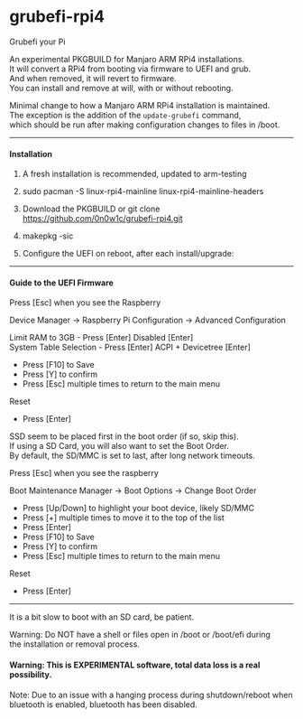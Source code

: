 # grubefi-rpi4
Grubefi your Pi

An experimental PKGBUILD for Manjaro ARM RPi4 installations. \
It will convert a RPi4 from booting via firmware to UEFI and grub. \
And when removed, it will revert to firmware. \
You can install and remove at will, with or without rebooting.
 
Minimal change to how a Manjaro ARM RPi4 installation is maintained. \
The exception is the addition of the `update-grubefi` command, \
which should be run after making configuration changes to files in /boot.

- - - -
#### Installation ####

1) A fresh installation is recommended, updated to arm-testing
 
2) sudo pacman -S linux-rpi4-mainline linux-rpi4-mainline-headers
 
3) Download the PKGBUILD or git clone https://github.com/0n0w1c/grubefi-rpi4.git
 
4) makepkg -sic
 
5) Configure the UEFI on reboot, after each install/upgrade:

- - - -
#### Guide to the UEFI Firmware ####
Press [Esc] when you see the Raspberry

Device Manager -> Raspberry Pi Configuration -> Advanced Configuration

Limit RAM to 3GB - Press [Enter] Disabled [Enter] \
System Table Selection - Press [Enter] ACPI + Devicetree [Enter]
   - Press [F10] to Save
   - Press [Y] to confirm
   - Press [Esc] multiple times to return to the main menu

Reset
   - Press [Enter]

SSD seem to be placed first in the boot order (if so, skip this). \
If using a SD Card, you will also want to set the Boot Order. \
By default, the SD/MMC is set to last, after long network timeouts.
   
Press [Esc] when you see the raspberry

 Boot Maintenance Manager -> Boot Options -> Change Boot Order
   - Press [Up/Down] to highlight your boot device, likely SD/MMC
   - Press [+] multiple times to move it to the top of the list
   - Press [Enter]
   - Press [F10] to Save
   - Press [Y] to confirm
   - Press [Esc] multiple times to return to the main menu

Reset
   - Press [Enter]

- - - -
It is a bit slow to boot with an SD card, be patient.

Warning: Do NOT have a shell or files open in /boot or /boot/efi during \
the installation or removal process.

#### Warning: This is EXPERIMENTAL software, total data loss is a real possibility. ####

Note: Due to an issue with a hanging process during shutdown/reboot when \
bluetooth is enabled, bluetooth has been disabled.
